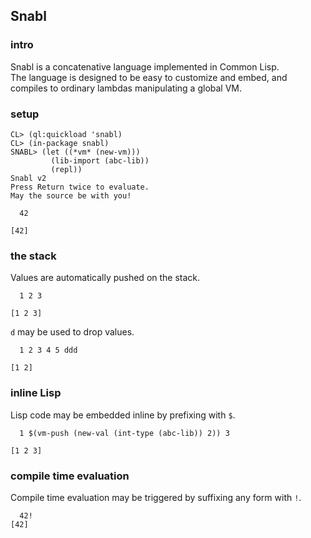 ## Snabl

### intro
Snabl is a concatenative language implemented in Common Lisp.<br/>
The language is designed to be easy to customize and embed, and compiles to ordinary lambdas manipulating a global VM.

### setup
```
CL> (ql:quickload 'snabl)
CL> (in-package snabl)
SNABL> (let ((*vm* (new-vm))) 
         (lib-import (abc-lib))
         (repl))
Snabl v2
Press Return twice to evaluate.
May the source be with you!

  42
  
[42]
```

### the stack

Values are automatically pushed on the stack.

```
  1 2 3

[1 2 3]
```

`d` may be used to drop values.

```
  1 2 3 4 5 ddd
  
[1 2]
```

### inline Lisp

Lisp code may be embedded inline by prefixing with `$`.

```
  1 $(vm-push (new-val (int-type (abc-lib)) 2)) 3

[1 2 3]
```

### compile time evaluation

Compile time evaluation may be triggered by suffixing any form with `!`.

```
  42!
[42]
```